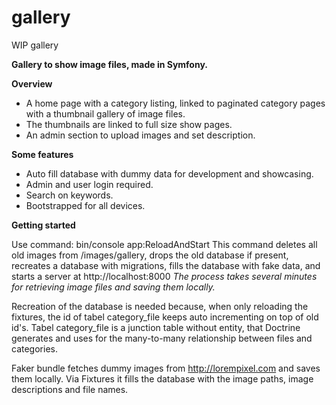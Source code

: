# gallery
WIP gallery

**Gallery to show image files, made in Symfony.**

**Overview**

* A home page with a category listing, linked to paginated category pages with a thumbnail gallery of image files. 
* The thumbnails are linked to full size show pages. 
* An admin section to upload images and set description.

**Some features**
* Auto fill database with dummy data for development and showcasing. 
* Admin and user login required. 
* Search on keywords. 
* Bootstrapped for all devices. 

**Getting started**

Use command: bin/console app:ReloadAndStart 
This command deletes all old images from /images/gallery, drops the old database if present, recreates a database with migrations, fills the database with fake data, and starts a server at http://localhost:8000 
*The process takes several minutes for retrieving image files and saving them locally.*
 
Recreation of the database is needed because, when only reloading the fixtures, the id of tabel category_file keeps auto incrementing on top of old id's. Tabel category_file is a junction table without entity, that Doctrine generates and uses for the many-to-many relationship between files and categories.

Faker bundle fetches dummy images from http://lorempixel.com and saves them locally. 
Via Fixtures it fills the database with the image paths, image descriptions and file names.


